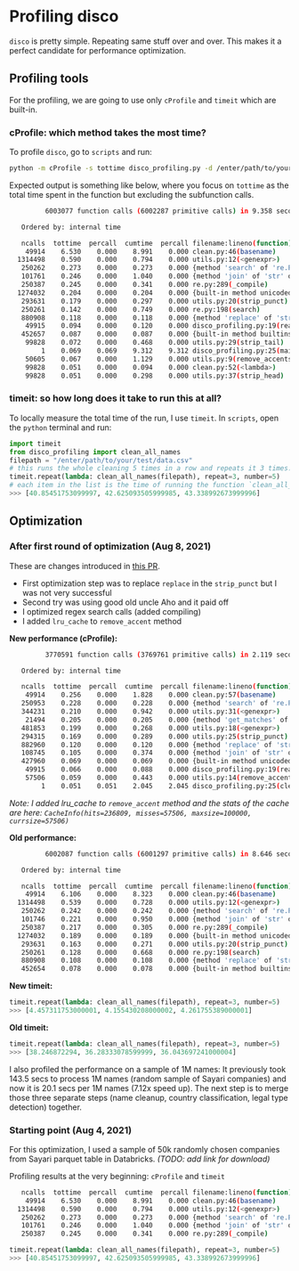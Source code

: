 # Profiling disco

`disco` is pretty simple. Repeating same stuff over and over. This makes it a perfect candidate for performance optimization.

## Profiling tools
For the profiling, we are going to use only `cProfile` and `timeit` which are built-in.

### cProfile: which method takes the most time?

To profile `disco`, go to `scripts` and run:

```bash
python -m cProfile -s tottime disco_profiling.py -d /enter/path/to/your/test/data.csv
```

Expected output is something like below, where you focus on `tottime` as the total time spent in the function but excluding the subfunction calls.

```bash
         6003077 function calls (6002287 primitive calls) in 9.358 seconds

   Ordered by: internal time

   ncalls  tottime  percall  cumtime  percall filename:lineno(function)
    49914    6.530    0.000    8.991    0.000 clean.py:46(basename)
  1314498    0.590    0.000    0.794    0.000 utils.py:12(<genexpr>)
   250262    0.273    0.000    0.273    0.000 {method 'search' of 're.Pattern' objects}
   101761    0.246    0.000    1.040    0.000 {method 'join' of 'str' objects}
   250387    0.245    0.000    0.341    0.000 re.py:289(_compile)
  1274032    0.204    0.000    0.204    0.000 {built-in method unicodedata.category}
   293631    0.179    0.000    0.297    0.000 utils.py:20(strip_punct)
   250261    0.142    0.000    0.749    0.000 re.py:198(search)
   880908    0.118    0.000    0.118    0.000 {method 'replace' of 'str' objects}
    49915    0.094    0.000    0.120    0.000 disco_profiling.py:19(read_names)
   452657    0.087    0.000    0.087    0.000 {built-in method builtins.isinstance}
    99828    0.072    0.000    0.468    0.000 utils.py:29(strip_tail)
        1    0.069    0.069    9.312    9.312 disco_profiling.py:25(main)
    50605    0.067    0.000    1.129    0.000 utils.py:9(remove_accents)
    99828    0.051    0.000    0.094    0.000 clean.py:52(<lambda>)
    99828    0.051    0.000    0.298    0.000 utils.py:37(strip_head)
```

### timeit: so how long does it take to run this at all?

To locally measure the total time of the run, I use `timeit`. In `scripts`, open the `python` terminal and run:

```python
import timeit
from disco_profiling import clean_all_names
filepath = "/enter/path/to/your/test/data.csv"
# this runs the whole cleaning 5 times in a row and repeats it 3 times.
timeit.repeat(lambda: clean_all_names(filepath), repeat=3, number=5)
# each item in the list is the time of running the function `clean_all_names` 5-times (given by `number` parameter)
>>> [40.85451753099997, 42.625093505999985, 43.338992673999996]
```

## Optimization
### After first round of optimization (Aug 8, 2021)

These are changes introduced in [this PR](https://github.com/Deep-Discovery/disco/pull/3).

- First optimization step was to replace `replace` in the `strip_punct` but I was not very successful
- Second try was using good old uncle Aho and it paid off
- I optimized regex search calls (added compiling)
- I added `lru_cache` to `remove_accent` method


**New performance (cProfile):**
```bash
         3770591 function calls (3769761 primitive calls) in 2.119 seconds

   Ordered by: internal time

   ncalls  tottime  percall  cumtime  percall filename:lineno(function)
    49914    0.256    0.000    1.828    0.000 clean.py:57(basename)
   250953    0.228    0.000    0.228    0.000 {method 'search' of 're.Pattern' objects}
   344231    0.210    0.000    0.942    0.000 utils.py:31(<genexpr>)
    21494    0.205    0.000    0.205    0.000 {method 'get_matches' of 'aca.aca_cpp.Automaton' objects}
   481853    0.199    0.000    0.268    0.000 utils.py:18(<genexpr>)
   294315    0.169    0.000    0.289    0.000 utils.py:25(strip_punct)
   882960    0.120    0.000    0.120    0.000 {method 'replace' of 'str' objects}
   108745    0.105    0.000    0.374    0.000 {method 'join' of 'str' objects}
   427960    0.069    0.000    0.069    0.000 {built-in method unicodedata.category}
    49915    0.066    0.000    0.088    0.000 disco_profiling.py:19(read_names)
    57506    0.059    0.000    0.443    0.000 utils.py:14(remove_accents)
        1    0.051    0.051    2.045    2.045 disco_profiling.py:25(clean_all_names)
```
_Note: I added lru_cache to `remove_accent` method and the stats of the cache are here: `CacheInfo(hits=236809, misses=57506, maxsize=100000, currsize=57506)`_

**Old performance:**
```bash
         6002087 function calls (6001297 primitive calls) in 8.646 seconds

   Ordered by: internal time

   ncalls  tottime  percall  cumtime  percall filename:lineno(function)
    49914    6.106    0.000    8.323    0.000 clean.py:46(basename)
  1314498    0.539    0.000    0.728    0.000 utils.py:12(<genexpr>)
   250262    0.242    0.000    0.242    0.000 {method 'search' of 're.Pattern' objects}
   101746    0.221    0.000    0.950    0.000 {method 'join' of 'str' objects}
   250387    0.217    0.000    0.305    0.000 re.py:289(_compile)
  1274032    0.189    0.000    0.189    0.000 {built-in method unicodedata.category}
   293631    0.163    0.000    0.271    0.000 utils.py:20(strip_punct)
   250261    0.128    0.000    0.668    0.000 re.py:198(search)
   880908    0.108    0.000    0.108    0.000 {method 'replace' of 'str' objects}
   452654    0.078    0.000    0.078    0.000 {built-in method builtins.isinstance}
```

**New timeit:**
```python
timeit.repeat(lambda: clean_all_names(filepath), repeat=3, number=5)
>>> [4.457311753000001, 4.155430208000002, 4.261755389000001]
```
**Old timeit:**
```python
timeit.repeat(lambda: clean_all_names(filepath), repeat=3, number=5)
>>> [38.246872294, 36.28333078599999, 36.043697241000004]
```

I also profiled the performance on a sample of 1M names:
It previously took 143.5 secs to process 1M names (random sample of Sayari companies) and now it is 20.1 secs per 1M names (7.12x speed up).
The next step is to merge those three separate steps (name cleanup, country classification, legal type detection) together.
### Starting point (Aug 4, 2021)
For this optimization, I used a sample of 50k randomly chosen companies from Sayari parquet table in Databricks. _(TODO: add link for download)_

Profiling results at the very beginning: `cProfile` and `timeit`
```bash
   ncalls  tottime  percall  cumtime  percall filename:lineno(function)
    49914    6.530    0.000    8.991    0.000 clean.py:46(basename)
  1314498    0.590    0.000    0.794    0.000 utils.py:12(<genexpr>)
   250262    0.273    0.000    0.273    0.000 {method 'search' of 're.Pattern' objects}
   101761    0.246    0.000    1.040    0.000 {method 'join' of 'str' objects}
   250387    0.245    0.000    0.341    0.000 re.py:289(_compile)
```
```python
timeit.repeat(lambda: clean_all_names(filepath), repeat=3, number=5)
>>> [40.85451753099997, 42.625093505999985, 43.338992673999996]
```

